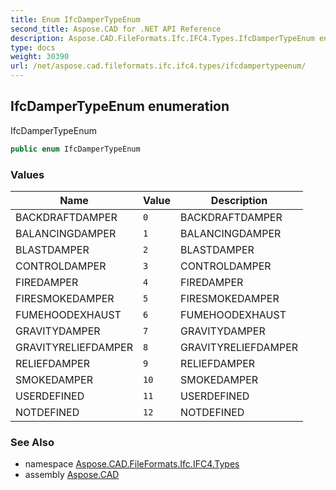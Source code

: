 ```yaml
---
title: Enum IfcDamperTypeEnum
second_title: Aspose.CAD for .NET API Reference
description: Aspose.CAD.FileFormats.Ifc.IFC4.Types.IfcDamperTypeEnum enum. IfcDamperTypeEnum
type: docs
weight: 30390
url: /net/aspose.cad.fileformats.ifc.ifc4.types/ifcdampertypeenum/
---
```

## IfcDamperTypeEnum enumeration

IfcDamperTypeEnum

```csharp
public enum IfcDamperTypeEnum
```

### Values

| Name | Value | Description |
| --- | --- | --- |
| BACKDRAFTDAMPER | `0` | BACKDRAFTDAMPER |
| BALANCINGDAMPER | `1` | BALANCINGDAMPER |
| BLASTDAMPER | `2` | BLASTDAMPER |
| CONTROLDAMPER | `3` | CONTROLDAMPER |
| FIREDAMPER | `4` | FIREDAMPER |
| FIRESMOKEDAMPER | `5` | FIRESMOKEDAMPER |
| FUMEHOODEXHAUST | `6` | FUMEHOODEXHAUST |
| GRAVITYDAMPER | `7` | GRAVITYDAMPER |
| GRAVITYRELIEFDAMPER | `8` | GRAVITYRELIEFDAMPER |
| RELIEFDAMPER | `9` | RELIEFDAMPER |
| SMOKEDAMPER | `10` | SMOKEDAMPER |
| USERDEFINED | `11` | USERDEFINED |
| NOTDEFINED | `12` | NOTDEFINED |

### See Also

* namespace [Aspose.CAD.FileFormats.Ifc.IFC4.Types](../../aspose.cad.fileformats.ifc.ifc4.types/)
* assembly [Aspose.CAD](../../)


